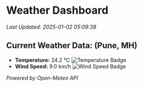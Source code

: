 
# Weather Dashboard

_Last Updated: 2025-01-02 05:09:38_

## Current Weather Data: (Pune, MH)
- **Temperature:** 24.2 °C ![Temperature Badge](https://img.shields.io/badge/Temperature-Medium%20Temp-green)
- **Wind Speed:** 9.0 km/h ![Wind Speed Badge](https://img.shields.io/badge/Wind%20Speed-Low%20Wind-blue)

*Powered by Open-Meteo API*
